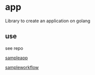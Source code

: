 # app

Library to create an application on golang

## use 

see repo

[sampleapp](https://github.com/sungora/sampleapp "пример веб-апи приложения")

[sampleworkflow](https://github.com/sungora/sampleworkflow "пример веб-апи приложения")
